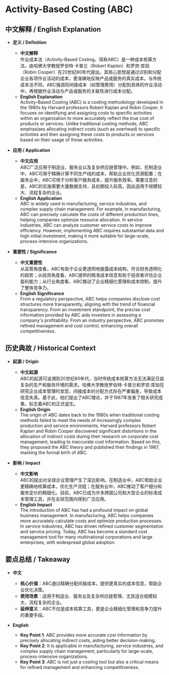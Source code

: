 # Activity-Based Costing (ABC)

## 中文解释 / English Explanation

* **定义 / Definition**  
  - **中文解释**  
    作业成本法（Activity-Based Costing，简称ABC）是一种成本核算方法，由哈佛大学教授罗伯特·卡普兰（Robert Kaplan）和罗宾·库珀（Robin Cooper）在20世纪80年代提出。其核心思想是通过识别和分配企业各项作业活动的成本，更准确地反映产品或服务的真实成本。与传统成本法不同，ABC强调将间接成本（如管理费用）分配到具体的作业活动中，再根据作业活动与产品或服务的关联性进行成本分配。  
  - **English Explanation**  
    Activity-Based Costing (ABC) is a costing methodology developed in the 1980s by Harvard professors Robert Kaplan and Robin Cooper. It focuses on identifying and assigning costs to specific activities within an organization to more accurately reflect the true cost of products or services. Unlike traditional costing methods, ABC emphasizes allocating indirect costs (such as overhead) to specific activities and then assigning these costs to products or services based on their usage of those activities.

* **应用 / Application**  
  - **中文应用**  
    ABC广泛应用于制造业、服务业以及复杂供应链管理中。例如，在制造业中，ABC可用于精确计算不同生产线的成本，帮助企业优化资源配置；在服务业中，ABC可用于分析客户服务成本，提升服务效率。需要注意的是，ABC的实施需要大量数据支持，且初期投入较高，因此适用于规模较大、流程复杂的企业。  
  - **English Application**  
    ABC is widely used in manufacturing, service industries, and complex supply chain management. For example, in manufacturing, ABC can precisely calculate the costs of different production lines, helping companies optimize resource allocation. In service industries, ABC can analyze customer service costs to improve efficiency. However, implementing ABC requires substantial data and high initial investment, making it more suitable for large-scale, process-intensive organizations.

* **重要性 / Significance**  
  - **中文重要性**  
    从监管角度看，ABC有助于企业更透明地披露成本结构，符合财务透明化的趋势；从投资角度看，ABC提供的精准成本信息有助于投资者评估企业盈利能力；从行业角度看，ABC推动了企业精细化管理和成本控制，提升了整体竞争力。  
  - **English Significance**  
    From a regulatory perspective, ABC helps companies disclose cost structures more transparently, aligning with the trend of financial transparency. From an investment standpoint, the precise cost information provided by ABC aids investors in assessing a company's profitability. From an industry perspective, ABC promotes refined management and cost control, enhancing overall competitiveness.

## 历史典故 / Historical Context

* **起源 / Origin**  
  - **中文起源**  
    ABC的起源可追溯到20世纪80年代，当时传统成本核算方法无法满足日益复杂的生产和服务环境的需求。哈佛大学教授罗伯特·卡普兰和罗宾·库珀在研究企业成本管理时发现，间接成本的分配方式存在严重偏差，导致成本信息失真。基于此，他们提出了ABC理论，并于1987年发表了相关研究成果，标志着ABC的正式诞生。  
  - **English Origin**  
    The origin of ABC dates back to the 1980s when traditional costing methods failed to meet the needs of increasingly complex production and service environments. Harvard professors Robert Kaplan and Robin Cooper discovered significant distortions in the allocation of indirect costs during their research on corporate cost management, leading to inaccurate cost information. Based on this, they proposed the ABC theory and published their findings in 1987, marking the formal birth of ABC.

* **影响 / Impact**  
  - **中文影响**  
    ABC的提出对全球企业管理产生了深远影响。在制造业中，ABC帮助企业更精确地核算成本，优化生产流程；在服务业中，ABC推动了客户细分和服务定价的精细化。目前，ABC已成为许多跨国公司和大型企业的标准成本管理工具，并在全球范围内得到广泛应用。  
  - **English Impact**  
    The introduction of ABC has had a profound impact on global business management. In manufacturing, ABC helps companies more accurately calculate costs and optimize production processes. In service industries, ABC has driven refined customer segmentation and service pricing. Today, ABC has become a standard cost management tool for many multinational corporations and large enterprises, with widespread global adoption.

## 要点总结 / Takeaway

* **中文**  
  - **核心价值**：ABC通过精确分配间接成本，提供更真实的成本信息，帮助企业优化决策。  
  - **使用场景**：适用于制造业、服务业及复杂供应链管理，尤其适合规模较大、流程复杂的企业。  
  - **延伸意义**：ABC不仅是成本核算工具，更是企业精细化管理和竞争力提升的重要手段。  

* **English**  
  - **Key Point 1**: ABC provides more accurate cost information by precisely allocating indirect costs, aiding better decision-making.  
  - **Key Point 2**: It is applicable in manufacturing, service industries, and complex supply chain management, particularly for large-scale, process-intensive organizations.  
  - **Key Point 3**: ABC is not just a costing tool but also a critical means for refined management and enhancing competitiveness.